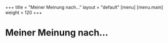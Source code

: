 +++
title = "Meiner Meinung nach..."
layout = "default"
[menu]
    [menu.main]
        weight = 120
+++

<h1 class="title-main">Meiner Meinung nach...</h1>


